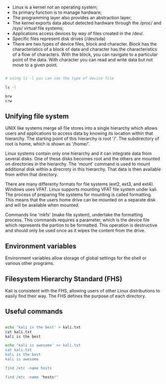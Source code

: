 
- Linux is a kernel not an operating system;
- Its primary function is to manage hardware;
- The programming layer also provides an abstraction layer;
- The kernel exports data about detected hardware through the /proc/ and /sys/ virtual file systems;
- Applications access devices by way of files created in the /dev/.
- Specific files represent disk drives (/dev/sda)
- There are two types of device files, block and character.  Block has the characteristics of a block of data and character has the characteristics of a flow of characters.  With the block, you can navigate to a particular point of the data.  With character you can read and write data but not move to a given point.

``` bash

# using ls -l you can see the type of device file

ls -l

brw
crw

```
## Unifying file system

UNIX like systems merge all file stores into a single hierarchy which allows users and applications to access data by knowing its location within that hierarchy.  The starting point of this hierarchy is root '/'.  The subdirectory of root is home, which is shown as '/home/'.

Linux systems contain only one hierarchy and it can integrate data from several disks.  One of these disks becomes root and the others are mounted on directories in the hierarchy.  The 'mount' command is used to mount additional disk within a direcroty in this hierarchy.  That data is then available from within that directory.

There are many differenty formats for file systems (ext2, ext3, and ext4).  Windows uses VFAT.  Linux supports mounting VFAT file system under kali.  The process of preparing file systems for mounting is called formatting.  This means that the users home drive can be mounted on a separate disk and will be available when mounted.

Commands line 'mkfs' (make file system), undertake the formatting process.  This commands requires a parameter, which is the device file which represents the partion to be formatted.  This operation is destructive and should only be used once as it wipes the content from the drive.

## Environment variables

Environment variables allow storage of global settings for the shell or various other programs.  

## Filesystem Hierarchy Standard (FHS)

Kali is consistent with the FHS, allowing users of other Linux distributions to easily find their way.  The FHS defines the purpose of each directory.

## Useful commands

~~~ bash

echo 'kali is the best' > kali.txt
cat kali.txt
kali is the best

echo "kali is awesome' >> kali.txt
cat kali.txt
kali is the best
kali is awesome

find /etc -name hosts

find /etc -name "hosts*"

~~~
